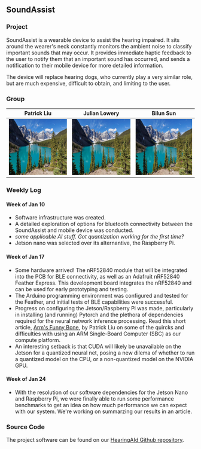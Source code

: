 ## SoundAssist

### Project

SoundAssist is a wearable device to assist the hearing impaired. It sits around the wearer's neck constantly monitors the ambient noise to classify important sounds that may occur. It provides immediate haptic feedback to the user to notify them that an important sound has occurred, and sends a notification to their mobile device for more detailed information.

The device will replace hearing dogs, who currently play a very similar role, but are much expensive, difficult to obtain, and limiting to the user.

### Group

|Patrick Liu     | Julian Lowery | Bilun Sun     |
|:--------------:|:-------------:|:-------------:|
| <img src="/lake.jpg" width="200" height="150"> |  <img src="/lake.jpg" width="200" height="150"> | <img src="/lake.jpg" width="200" height="150"> |

### Weekly Log

#### Week of Jan 10

- Software infrastructure was created.
- A detailed exploration of options for bluetooth connectivity between the SoundAssist and mobile device was conducted.
- _some applicable AI stuff. Got quantization working for the first time?_
- Jetson nano was selected over its alternantive, the Raspberry Pi.

#### Week of Jan 17

- Some hardware arrived! The nRF52840 module that will be integrated into the PCB for BLE connectivity, as well as an Adafruit nRF52840 Feather Express. This development board integrates the nRF52840 and can be used for early prototyping and testing.
- The Arduino programming environment was configured and tested for the Feather, and initial tests of BLE capabilities were successful.
- Progress on configuring the Jetson/Raspberry Pi was made, particularly in installing (and running) Pytorch and the plethora of dependencies required for the neural network inference processing. Read this short article, [Arm's Funny Bone](/software-updates/jetson-nano-environment.md), by Patrick Liu on some of the quircks and difficulties with using an ARM Single-Board Computer (SBC) as our compute platform.
- An interesting setback is that CUDA will likely be unavailable on the Jetson for a quantized neural net, posing a new dilema of whether to run a quantized model on the CPU, or a non-quantized model on the NVIDIA GPU.

#### Week of Jan 24

- With the resolution of our software dependencies for the Jetson Nano and Raspberry Pi, we were finally able to run some performance benchmarks to get an idea on how much performance we can expect with our system. We're working on summarzing our results in an article.

### Source Code

The project software can be found on our [HearingAId Github repository](https://github.com/bilunsun/HearingAId).
